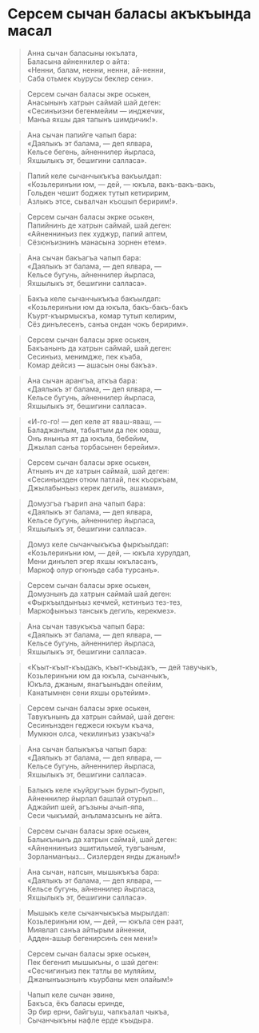 # Серсем сычан баласы акъкъында масал

> Анна сычан баласыны юкълата,  
Баласына айненнилер о айта:  
«Ненни, балам, ненни, ненни, ай-ненни,  
Саба отьмек къурусы беклер сени».

> Серсем сычан баласы экре оськен,  
Анасынынъ хатрын саймай шай деген:  
«Сесинъизни бегенмейим — инджечик,  
Манъа яхшы дая тапынъ шимдичик!».

> Ана сычан папийге чапып бара:  
«Даялыкъ эт балама, — деп ялвара,  
Кельсе бегень, айненнилер йырласа,  
Яхшылыкъ эт, бешигини салласа».

> Папий келе сычанчыкъкъа вакъылдап:  
«Козьлеринъни юм, — дей, — юкъла, вакъ-вакъ-вакъ,  
Гольден чешит боджек тутып кетиририм,  
Азлыкъ этсе, сывалчан къошып беририм!».

> Серсем сычан баласы экрке оськен,  
Папийнинъ де хатрын саймай, шай деген:  
«Айненнинъиз пек худжур, папий аптем,  
Сёзюнъизнинъ манасына зорнен етем».

> Ана сычан бакъагъа чапып бара:  
«Даялыкъ эт балама, — деп ялвара, —  
Кельсе бугунь, айненнилер йырласа,  
Яхшылыкъ эт, бешигини салласа».

> Бакъа келе сычанчыкъкъа бакъылдап:  
«Козьлеринъни юм да юкъла, бакъ-бакъ-бакъ  
Къурт-къырмыскъа, комар тутып келирим,  
Сёз динълесенъ, санъа ондан чокъ беририм».

> Серcем сычан баласы эрке оськен,  
Бакъанынъ да хатрын саймай, шай деген:  
Сесинъиз, менимдже, пек къаба,  
Комар дейсиз — ашасын оны бакъа».

> Ана сычан арангъа, аткъа бара:  
«Даялыкъ эт балама, — деп ялвара, —  
Кельсе бугунь, айненнилер йырласа,  
Яхшылыкъ эт, бешигини салласа».

> «И-го-го! — деп келе ат яваш-яваш, —  
Баладжанлым, табьятым да пек юваш,  
Онъ янынъа ят да юкъла, бебейим,  
Джылап санъа торбасынен берейим».

> Серcем сычан баласы эрке оськен,  
Атнынъ ич де хатрын саймай, шай деген:  
«Сесинъизден отюм патлай, пек къоркъам,  
Джылабынъыз керек дегиль, ашамам»,

> Домузгъа гъарип ана чапып бара:  
«Даялыкъ эт балама, — деп ялвара,  
Кельсе бугунь, айненнилер йырласа,  
Яхшылыкъ эт, бешигини салласа».

> Домуз келе сычанчыкъкъа фыркъылдап:  
«Козьлеринъни юм, — дей, — юкъла хурулдап,  
Мени динълеп эгер яхшы юкъласанъ,  
Маркоф олур огюнъде саба турсанъ».

> Серсем сычан баласы эрке оськен,  
Домузнынъ да хатрын саймай шай деген:  
«Фыркъылдынъыз кечмей, кетинъиз тез-тез,  
Маркофынъыз тансыкъ дегиль, керекмез».

> Ана сычан тавукъкъа чапып бара:  
«Даялыкъ эт балама, — деп ялвара, —  
Кельсе бугунь, айненнилер йырласа,  
Яхшылыкъ эт, бешигини салласа».

> «Къыт-къыт-къыдакъ, къыт-къыдакъ, — дей тавучыкъ,  
Козьлеринъни юм да юкъла, сычанчыкъ,  
Юкъла, джаным, янагъынъдан опейим,  
Канатымнен сени яхшы орьтейим».

> Серсем сычан баласы эрке оськен,  
Тавукънынъ да хатрын саймай, шай деген:  
Сесинънзден геджеси юкъум къача,  
Мумкюн олса, чекилинъиз узакъча!»

> Ана сычан балыкъкъа чапып бара:  
«Даялыкъ эт балама, — деп ялвара, —  
Кельсе бугунь, айненнилер йырласа,  
Яхшылыкъ эт, бешигини салласа».

> Балыкъ келе къуйругъын бурып-бурып,  
Айненнилер йырлап башлай отурып...  
Аджайип шей, агъзыны ачып-япа,  
Сеси чыкъмай, анъламазсынъ не айта.

> Серсем сычан баласы эрке оськен,  
Балыкънынъ да хатрын саймай, шай деген:  
«Айненнинъиз эшитильмей, тувгъаным,  
Зорланманъыз... Сизлерден янды джаным!»

> Ана сычан, напсын, мышыкъкъа бара:  
«Даялыкъ эт балама, — деп ялвара, —  
Кельсе бугунь, айненнилер йырласа,  
Яхшылыкъ эт, бешигини салласа».

> Мышыкъ келе сычанчыкъкъа мырылдап:  
Козьлеринъни юм, — дей, — юкъла сен раат,  
Миявлап санъа айтырым айненни,  
Адден-ашыр бегенирсинъ сен мени!»

> Серсем сычан баласы эрке оськен,  
Пек бегенип мышыкъны, о шай деген:  
«Сесчигинъиз пек татлы ве муляйим,  
Джанынъызнынъ къурбаны мен олайым!»

> Чапып келе сычан эвине,  
Бакъса, ёкъ баласы еринде,  
Эр бир ерни, байгъуш, чапкъалап чыкъа,  
Сычанчыкъны нафле ерде къыдыра.
